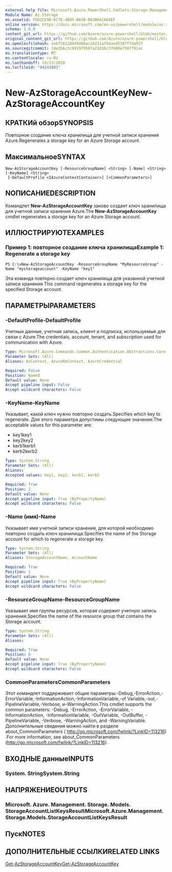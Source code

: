 ```yaml
---
external help file: Microsoft.Azure.PowerShell.Cmdlets.Storage.Management.dll-Help.xml
Module Name: Az.Storage
ms.assetid: FDD2CE98-6C7E-4B95-BA5B-B03B6AC6EAEF
online version: https://docs.microsoft.com/en-us/powershell/module/az.storage/new-azstorageaccountkey
schema: 2.0.0
content_git_url: https://github.com/Azure/azure-powershell/blob/master/src/Storage/Storage.Management/help/New-AzStorageAccountKey.md
original_content_git_url: https://github.com/Azure/azure-powershell/blob/master/src/Storage/Storage.Management/help/New-AzStorageAccountKey.md
ms.openlocfilehash: eebf58120449466ac18231af6daed538ff7da937
ms.sourcegitcommit: 1de2b6c3c99197958fa2101bc37680e7507f91ac
ms.translationtype: MT
ms.contentlocale: ru-RU
ms.lasthandoff: 10/13/2020
ms.locfileid: "94243803"
---
```

# <span data-ttu-id="3082f-101">New-AzStorageAccountKey</span><span class="sxs-lookup"><span data-stu-id="3082f-101">New-AzStorageAccountKey</span></span>

## <span data-ttu-id="3082f-102">КРАТКИй обзор</span><span class="sxs-lookup"><span data-stu-id="3082f-102">SYNOPSIS</span></span>
<span data-ttu-id="3082f-103">Повторное создание ключа хранилища для учетной записи хранения Azure.</span><span class="sxs-lookup"><span data-stu-id="3082f-103">Regenerates a storage key for an Azure Storage account.</span></span>

## <span data-ttu-id="3082f-104">Максимальное</span><span class="sxs-lookup"><span data-stu-id="3082f-104">SYNTAX</span></span>

```
New-AzStorageAccountKey [-ResourceGroupName] <String> [-Name] <String> [-KeyName] <String>
 [-DefaultProfile <IAzureContextContainer>] [<CommonParameters>]
```

## <span data-ttu-id="3082f-105">NОПИСАНИЕ</span><span class="sxs-lookup"><span data-stu-id="3082f-105">DESCRIPTION</span></span>
<span data-ttu-id="3082f-106">Командлет **New-AzStorageAccountKey** заново создает ключ хранилища для учетной записи хранения Azure.</span><span class="sxs-lookup"><span data-stu-id="3082f-106">The **New-AzStorageAccountKey** cmdlet regenerates a storage key for an Azure Storage account.</span></span>

## <span data-ttu-id="3082f-107">ИЛЛЮСТРИРУЮТ</span><span class="sxs-lookup"><span data-stu-id="3082f-107">EXAMPLES</span></span>

### <span data-ttu-id="3082f-108">Пример 1: повторное создание ключа хранилища</span><span class="sxs-lookup"><span data-stu-id="3082f-108">Example 1: Regenerate a storage key</span></span>
```
PS C:\>New-AzStorageAccountKey -ResourceGroupName "MyResourceGroup" -Name "mystorageaccount" -KeyName "key1"
```

<span data-ttu-id="3082f-109">Эта команда повторно создает ключ хранилища для указанной учетной записи хранения.</span><span class="sxs-lookup"><span data-stu-id="3082f-109">This command regenerates a storage key for the specified Storage account.</span></span>

## <span data-ttu-id="3082f-110">ПАРАМЕТРЫ</span><span class="sxs-lookup"><span data-stu-id="3082f-110">PARAMETERS</span></span>

### <span data-ttu-id="3082f-111">-DefaultProfile</span><span class="sxs-lookup"><span data-stu-id="3082f-111">-DefaultProfile</span></span>
<span data-ttu-id="3082f-112">Учетные данные, учетная запись, клиент и подписка, используемые для связи с Azure.</span><span class="sxs-lookup"><span data-stu-id="3082f-112">The credentials, account, tenant, and subscription used for communication with Azure.</span></span>

```yaml
Type: Microsoft.Azure.Commands.Common.Authentication.Abstractions.Core.IAzureContextContainer
Parameter Sets: (All)
Aliases: AzContext, AzureRmContext, AzureCredential

Required: False
Position: Named
Default value: None
Accept pipeline input: False
Accept wildcard characters: False
```

### <span data-ttu-id="3082f-113">-KeyName</span><span class="sxs-lookup"><span data-stu-id="3082f-113">-KeyName</span></span>
<span data-ttu-id="3082f-114">Указывает, какой ключ нужно повторно создать.</span><span class="sxs-lookup"><span data-stu-id="3082f-114">Specifies which key to regenerate.</span></span>
<span data-ttu-id="3082f-115">Для этого параметра допустимы следующие значения:</span><span class="sxs-lookup"><span data-stu-id="3082f-115">The acceptable values for this parameter are:</span></span>
- <span data-ttu-id="3082f-116">key1</span><span class="sxs-lookup"><span data-stu-id="3082f-116">key1</span></span>
- <span data-ttu-id="3082f-117">key2</span><span class="sxs-lookup"><span data-stu-id="3082f-117">key2</span></span>
- <span data-ttu-id="3082f-118">kerb1</span><span class="sxs-lookup"><span data-stu-id="3082f-118">kerb1</span></span>
- <span data-ttu-id="3082f-119">kerb2</span><span class="sxs-lookup"><span data-stu-id="3082f-119">kerb2</span></span>

```yaml
Type: System.String
Parameter Sets: (All)
Aliases:
Accepted values: key1, key2, kerb1, kerb2

Required: True
Position: 2
Default value: None
Accept pipeline input: True (ByPropertyName)
Accept wildcard characters: False
```

### <span data-ttu-id="3082f-120">-Name (имя)</span><span class="sxs-lookup"><span data-stu-id="3082f-120">-Name</span></span>
<span data-ttu-id="3082f-121">Указывает имя учетной записи хранения, для которой необходимо повторно создать ключ хранилища.</span><span class="sxs-lookup"><span data-stu-id="3082f-121">Specifies the name of the Storage account for which to regenerate a storage key.</span></span>

```yaml
Type: System.String
Parameter Sets: (All)
Aliases: StorageAccountName, AccountName

Required: True
Position: 1
Default value: None
Accept pipeline input: True (ByPropertyName)
Accept wildcard characters: False
```

### <span data-ttu-id="3082f-122">-ResourceGroupName</span><span class="sxs-lookup"><span data-stu-id="3082f-122">-ResourceGroupName</span></span>
<span data-ttu-id="3082f-123">Указывает имя группы ресурсов, которая содержит учетную запись хранения.</span><span class="sxs-lookup"><span data-stu-id="3082f-123">Specifies the name of the resource group that contains the Storage account.</span></span>

```yaml
Type: System.String
Parameter Sets: (All)
Aliases:

Required: True
Position: 0
Default value: None
Accept pipeline input: True (ByPropertyName)
Accept wildcard characters: False
```

### <span data-ttu-id="3082f-124">CommonParameters</span><span class="sxs-lookup"><span data-stu-id="3082f-124">CommonParameters</span></span>
<span data-ttu-id="3082f-125">Этот командлет поддерживает общие параметры:-Debug,-ErrorAction,-ErrorVariable,-InformationAction,-InformationVariable,-of Variable,-out,-PipelineVariable,-Verbose, и-WarningAction.</span><span class="sxs-lookup"><span data-stu-id="3082f-125">This cmdlet supports the common parameters: -Debug, -ErrorAction, -ErrorVariable, -InformationAction, -InformationVariable, -OutVariable, -OutBuffer, -PipelineVariable, -Verbose, -WarningAction, and -WarningVariable.</span></span> <span data-ttu-id="3082f-126">Дополнительные сведения можно найти в разделе about_CommonParameters ( http://go.microsoft.com/fwlink/?LinkID=113216) .</span><span class="sxs-lookup"><span data-stu-id="3082f-126">For more information, see about_CommonParameters (http://go.microsoft.com/fwlink/?LinkID=113216).</span></span>

## <span data-ttu-id="3082f-127">ВХОДНЫЕ данные</span><span class="sxs-lookup"><span data-stu-id="3082f-127">INPUTS</span></span>

### <span data-ttu-id="3082f-128">System. String</span><span class="sxs-lookup"><span data-stu-id="3082f-128">System.String</span></span>

## <span data-ttu-id="3082f-129">НАПРЯЖЕНИЕ</span><span class="sxs-lookup"><span data-stu-id="3082f-129">OUTPUTS</span></span>

### <span data-ttu-id="3082f-130">Microsoft. Azure. Management. Storage. Models. StorageAccountListKeysResult</span><span class="sxs-lookup"><span data-stu-id="3082f-130">Microsoft.Azure.Management.Storage.Models.StorageAccountListKeysResult</span></span>

## <span data-ttu-id="3082f-131">Пуск</span><span class="sxs-lookup"><span data-stu-id="3082f-131">NOTES</span></span>

## <span data-ttu-id="3082f-132">ДОПОЛНИТЕЛЬНЫЕ ССЫЛКИ</span><span class="sxs-lookup"><span data-stu-id="3082f-132">RELATED LINKS</span></span>

[<span data-ttu-id="3082f-133">Get-AzStorageAccountKey</span><span class="sxs-lookup"><span data-stu-id="3082f-133">Get-AzStorageAccountKey</span></span>](./Get-AzStorageAccountKey.md)
